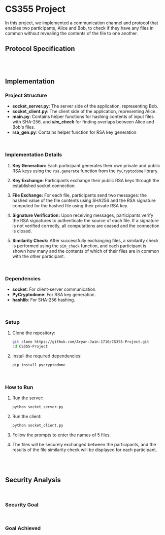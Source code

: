 # CS355 Project

In this project, we implemented a communication channel and protocol that enables two participants, Alice and Bob, to check if they have any files in common without revealing the contents of the file to one another.


## Protocol Specification



<br/>
<br/>

## Implementation


### Project Structure

- **socket_server.py**: The server side of the application, representing Bob.
- **socket_client.py**: The client side of the application, representing Alice.
- **main.py**: Contains helper functions for hashing contents of input files with SHA-256, and ***sim_check*** for finding overlaps between Alice and Bob's files. 
- **rsa_gen.py**: Contains helper function for RSA key generation

<br/>

### Implementation Details

1. **Key Generation:** Each participant generates their own private and public RSA keys using the `rsa.generate` function from the `PyCryptodome` library.

2. **Key Exchange:** Participants exchange their public RSA keys through the established socket connection.

3. **File Exchange:** For each file, participants send two messages: the hashed value of the file contents using SHA256 and the RSA signature computed for the hashed file using their private RSA key.

4. **Signature Verification:** Upon receiving messages, participants verify the RSA signatures to authenticate the source of each file. If a signature is not verified correctly, all computations are ceased and the connection is closed.

5. **Similarity Check:** After successfully exchanging files, a similarity check is performed using the `sim_check` function, and each participant is shown how many and the contents of which of their files are in common with the other participant.

<br/>

### Dependencies
- **socket**: For client-server communication.
- **PyCryptodome**: For RSA key generation.
- **hashlib**: For SHA-256 hashing.

<br/>

### Setup

1. Clone the repository:

    ```bash
    git clone https://github.com/Aryan-Jain-1710/CS355-Project.git
    cd CS355-Project
    ```

2. Install the required dependencies:

    ```bash
    pip install pycryptodome
    ```

<br/>

### How to Run

1. Run the server:

    ```bash
    python socket_server.py
    ```

2. Run the client:

    ```bash
    python socket_client.py
    ```

3. Follow the prompts to enter the names of 5 files.

4. The files will be securely exchanged between the participants, and the results of the file similarity check will be displayed for each participant.




<br/>
<br/>

## Security Analysis

<br/>

### Security Goal


<br/>

### Goal Achieved
